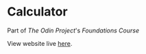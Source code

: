 # Calculator

Part of *The Odin Project*'s *Foundations Course*

View website live [here](https://levoskaa.github.io/odin-calculator).
